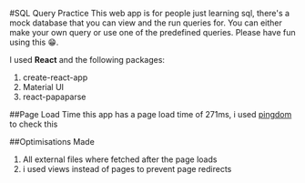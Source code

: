 #SQL Query Practice
This web app is for people just learning sql, there's a mock database that you can view
and the run queries for. You can either make your own query or use one of the predefined
queries. Please have fun using this 😁.

I used **React** and the following packages: 
1. create-react-app
2. Material UI
3. react-papaparse
  
 ##Page Load Time
  this app has a page load time of 271ms, i used [pingdom](https://tools.pingdom.com/#604414dd70400000) to check this
  
 ##Optimisations Made
 1. All external files where fetched after the page loads
 2. i used views instead of pages to prevent page redirects
